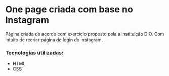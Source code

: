 # One page criada com base no Instagram

Página criada de acordo com exercício proposto pela a instituição DIO. Com intuito de recriar página de login do instagram.

### Tecnologias utilizadas:

<ul>
    <li>HTML</li>
    <li>CSS</li>
</ul>

